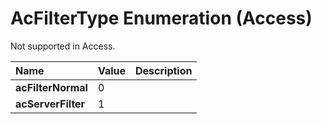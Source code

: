 
# AcFilterType Enumeration (Access)

Not supported in Access.



|**Name**|**Value**|**Description**|
|:-----|:-----|:-----|
|**acFilterNormal**|0||
|**acServerFilter**|1||
